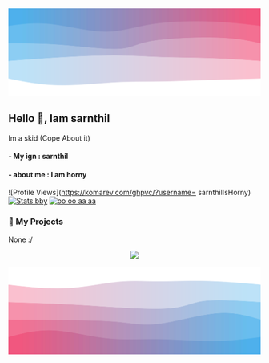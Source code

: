 <img src="/top.svg"/>

## Hello 👋, Iam sarnthil

Im a skid (Cope About it)

#### - My ign : sarnthil
#### - about me : I am horny
![Profile Views](https://komarev.com/ghpvc/?username=
sarnthilIsHorny)
[![Stats bby](https://github-readme-stats.vercel.app/api?username=sarnthilIsHorny&theme=dark)](https://github.com/anuraghazra/github-readme-stats)             [![oo oo aa aa](https://github-readme-stats.vercel.app/api/top-langs/?username=sarnthilIsHorny&theme=dark)](https://github.com/anuraghazra/github-readme-stats)

### 🚀 My Projects
None :/
<p align="center">
  <img src="https://count.getloli.com/get/@sarnthilIsHorny?theme=gelbooru" />
</p>

<img src="/bottom.svg"/>
